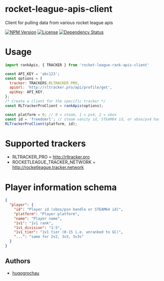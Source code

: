 # rocket-league-apis-client
Client for pulling data from various rocket league apis

[![NPM Version](https://img.shields.io/npm/v/rocket-league-apis-client.svg)](https://www.npmjs.com/package/rocket-league-apis-client)
[![License](https://img.shields.io/github/license/hugogrochau/rocket-league-apis-client.svg)](https://github.com/hugogrochau/rocket-league-apis-client/blob/master/LICENSE)
[![Dependency Status](https://www.versioneye.com/user/projects/589e01146a7781003a57a14f/badge.svg)](https://www.versioneye.com/user/projects/589e01146a7781003a57a14f)

# Usage
```js
import rankApis, { TRACKER } from 'rocket-league-rank-apis-client'

const API_KEY = 'abc123';
const options = {
  tracker: TRACKERS.RLTRACKER_PRO,
  apiUrl: 'http://rltracker.pro/api/profile/get',
  apiKey: API_KEY,
};
/* Create a client for the specific tracker */
const RLTrackerProClient = rankApis(options);

const platform = 0; // 0 = steam, 1 = ps4, 2 = xbox
const id = 'freedomrl'; // steam vanity id, STEAM64 id, or xbox/ps4 handle
RLTrackerProClient(platform, id);
```

# Supported trackers
* RLTRACKER_PRO = http://rltracker.pro
* ROCKETLEAGUE_TRACKER_NETWORK = http://rocketleague.tracker.network

# Player information schema
```json
{
  "player": {
    "id": "Player id (xbox/psn handle or STEAM64 id)",
    "platform": "Player platform",
    "name": "Player name",
    "1v1": "1v1 rank",
    "1v1_division": "1-5",
    "1v1_tier": "1v1 tier (0-15 i.e. unranked to GC)",
    "...": "same for 2v2, 3v3, 3v3s"
  }
}
```

## Authors
* [hugogrochau](http://hugo.grochau.com)

